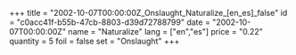 +++
title = "2002-10-07T00:00:00Z_Onslaught_Naturalize_[en_es]_false"
id = "c0acc41f-b55b-47cb-8803-d39d72788799"
date = "2002-10-07T00:00:00Z"
name = "Naturalize"
lang = ["en","es"]
price = "0.22"
quantity = 5
foil = false
set = "Onslaught"
+++
